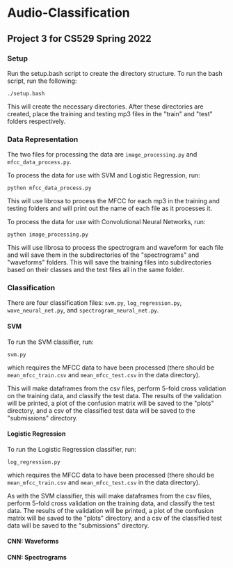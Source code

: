 # Audio-Classification

## Project 3 for CS529 Spring 2022

### Setup

Run the setup.bash script to create the directory structure.
To run the bash script, run the following:

<code>./setup.bash</code>

This will create the necessary directories.
After these directories are created, place the training and testing mp3 files in the "train" and "test" folders respectively.

### Data Representation

The two files for processing the data are <code>image_processing.py</code> and <code>mfcc_data_process.py</code>.  

To process the data for use with SVM and Logistic Regression, run:

<code>python mfcc_data_process.py</code>

This will use librosa to process the MFCC for each mp3 in the training and testing folders and will print out the name of each file as it processes it.

To process the data for use with Convolutional Neural Networks, run:

<code>python image_processing.py</code>

This will use librosa to process the spectrogram and waveform for each file and will save them in the subdirectories of the "spectrograms" and "waveforms" folders.
This will save the training files into subdirectories based on their classes and the test files all in the same folder.

### Classification

There are four classification files: <code>svm.py</code>, <code>log_regression.py</code>, <code>wave_neural_net.py</code>, and <code>spectrogram_neural_net.py</code>.

#### SVM

To run the SVM classifier, run:

<code>svm.py</code>

which requires the MFCC data to have been processed (there should be <code>mean_mfcc_train.csv</code> and <code>mean_mfcc_test.csv</code> in the data directory).

This will make dataframes from the csv files, perform 5-fold cross validation on the training data, and classify the test data. The results of the validation will be printed, a plot of the confusion matrix will be saved to the "plots" directory, and a csv of the classified test data will be saved to the "submissions" directory.

#### Logistic Regression

To run the Logistic Regression classifier, run:

<code>log_regression.py</code>

which requires the MFCC data to have been processed (there should be <code>mean_mfcc_train.csv</code> and <code>mean_mfcc_test.csv</code> in the data directory).

As with the SVM classifier, this will make dataframes from the csv files, perform 5-fold cross validation on the training data, and classify the test data. The results of the validation will be printed, a plot of the confusion matrix will be saved to the "plots" directory, and a csv of the classified test data will be saved to the "submissions" directory.

#### CNN: Waveforms

#### CNN: Spectrograms